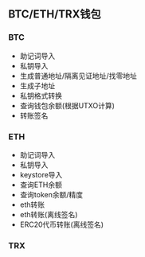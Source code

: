 ## BTC/ETH/TRX钱包
### BTC
- 助记词导入
- 私钥导入
- 生成普通地址/隔离见证地址/找零地址
- 生成子地址
- 私钥格式转换
- 查询钱包余额(根据UTXO计算)
- 转账签名
### ETH
- 助记词导入
- 私钥导入
- keystore导入
- 查询ETH余额
- 查询token余额/精度
- eth转账
- eth转账(离线签名)
- ERC20代币转账(离线签名)
### TRX
